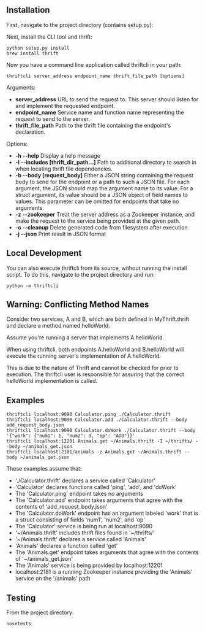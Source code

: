 ## Installation

First, navigate to the project directory (contains setup.py):

Next, install the CLI tool and thrift:
```
python setup.py install
brew install thrift
```

Now you have a command line application called thriftcli in your path:
```
thriftcli server_address endpoint_name thrift_file_path [options]
```

Arguments:
- **server_address**       URL to send the request to. This server should listen for and implement the requested endpoint.
- **endpoint_name**        Service name and function name representing the request to send to the server.
- **thrift_file_path**     Path to the thrift file containing the endpoint\'s declaration.

Options:
- **-h --help**            Display a help message
- **-I --includes [thrift_dir_path...]**
                           Path to additional directory to search in when locating thrift file dependencies.
- **-b --body [request_body]**
                           Either a JSON string containing the request body to send for the endpoint or a path to such a JSON file.
                           For each argument, the JSON should map the argument name to its value.
                           For a struct argument, its value should be a JSON object of field names to values.
                           This parameter can be omitted for endpoints that take no arguments.
- **-z --zookeeper**       Treat the server address as a Zookeeper instance, and make the request to the service being provided at the given path.
- **-c --cleanup**         Delete generated code from filesystem after execution
- **-j --json**            Print result in JSON format

## Local Development

You can also execute thriftcli from its source, without running the install script. To do this, navigate to the project directory and run:
```
python -m thriftcli
```

## Warning: Conflicting Method Names

Consider two services, A and B, which are both defined in MyThrift.thrift and declare a method named helloWorld.

Assume you're running a server that implements A.helloWorld.

When using thriftcli, both endpoints A.helloWorld and B.helloWorld will execute the running server's implementation of A.helloWorld.

This is due to the nature of Thrift and cannot be checked for prior to execution. The thriftcli user is responsible for assuring that the correct helloWorld implementation is called.

## Examples

```
thriftcli localhost:9090 Calculator.ping ./Calculator.thrift
thriftcli localhost:9090 Calculator.add ./Calculator.thrift --body add_request_body.json
thriftcli localhost:9090 Calculator.doWork ./Calculator.thrift --body '{"work": {"num1": 1, "num2": 3, "op": "ADD"}}'
thriftcli localhost:12201 Animals.get ~/Animals.thrift -I ~/thrifts/ --body ~/animals_get.json
thriftcli localhost:2181/animals -z Animals.get ~/Animals.thrift --body ~/animals_get.json
```

These examples assume that:

- './Calculator.thrift' declares a service called 'Calculator'
- 'Calculator' declares functions called 'ping', 'add', and 'doWork'
- The 'Calculator.ping' endpoint takes no arguments
- The 'Calculator.add' endpoint takes arguments that agree with the contents of 'add_request_body.json'
- The 'Calculator.doWork' endpoint has an argument labeled 'work' that is a struct consisting of fields 'num1', 'num2', and 'op'
- The 'Calculator' service is being run at localhost:9090
- '~/Animals.thrift' includes thrift files found in '~/thrifts/'
- '~/Animals.thrift' declares a service called 'Animals'
- 'Animals' declares a function called 'get'
- The 'Animals.get' endpoint takes arguments that agree with the contents of '~/animals_get.json'
- The 'Animals' service is being provided by localhost:12201
- localhost:2181 is a running Zookeeper instance providing the 'Animals' service on the '/animals' path

## Testing

From the project directory:

```
nosetests
```
